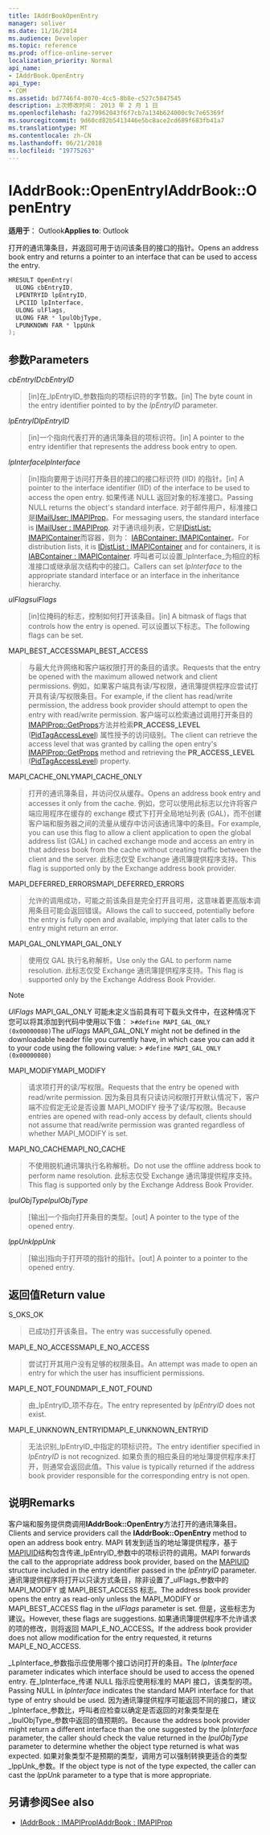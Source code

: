 ```yaml
---
title: IAddrBookOpenEntry
manager: soliver
ms.date: 11/16/2014
ms.audience: Developer
ms.topic: reference
ms.prod: office-online-server
localization_priority: Normal
api_name:
- IAddrBook.OpenEntry
api_type:
- COM
ms.assetid: bd7746f4-8070-4cc5-8b8e-c527c5847545
description: 上次修改时间： 2013 年 2 月 1 日
ms.openlocfilehash: fa279962043f6f7cb7a134b624000c9c7e65369f
ms.sourcegitcommit: 9d60cd82b5413446e5bc8ace2cd689f683fb41a7
ms.translationtype: MT
ms.contentlocale: zh-CN
ms.lasthandoff: 06/21/2018
ms.locfileid: "19775263"
---
```

# <a name="iaddrbookopenentry"></a><span data-ttu-id="59c0d-103">IAddrBook::OpenEntry</span><span class="sxs-lookup"><span data-stu-id="59c0d-103">IAddrBook::OpenEntry</span></span>

<span data-ttu-id="59c0d-104">**适用于**： Outlook</span><span class="sxs-lookup"><span data-stu-id="59c0d-104">**Applies to**: Outlook</span></span> 
  
<span data-ttu-id="59c0d-105">打开的通讯簿条目，并返回可用于访问该条目的接口的指针。</span><span class="sxs-lookup"><span data-stu-id="59c0d-105">Opens an address book entry and returns a pointer to an interface that can be used to access the entry.</span></span>
  
```cpp
HRESULT OpenEntry(
  ULONG cbEntryID,
  LPENTRYID lpEntryID,
  LPCIID lpInterface,
  ULONG ulFlags,
  ULONG FAR * lpulObjType,
  LPUNKNOWN FAR * lppUnk
);
```

## <a name="parameters"></a><span data-ttu-id="59c0d-106">参数</span><span class="sxs-lookup"><span data-stu-id="59c0d-106">Parameters</span></span>

<span data-ttu-id="59c0d-107">_cbEntryID_</span><span class="sxs-lookup"><span data-stu-id="59c0d-107">_cbEntryID_</span></span>
  
> <span data-ttu-id="59c0d-108">[in]在_lpEntryID_参数指向的项标识符的字节数。</span><span class="sxs-lookup"><span data-stu-id="59c0d-108">[in] The byte count in the entry identifier pointed to by the  _lpEntryID_ parameter.</span></span> 
    
<span data-ttu-id="59c0d-109">_lpEntryID_</span><span class="sxs-lookup"><span data-stu-id="59c0d-109">_lpEntryID_</span></span>
  
> <span data-ttu-id="59c0d-110">[in]一个指向代表打开的通讯簿条目的项标识符。</span><span class="sxs-lookup"><span data-stu-id="59c0d-110">[in] A pointer to the entry identifier that represents the address book entry to open.</span></span>
    
<span data-ttu-id="59c0d-111">_lpInterface_</span><span class="sxs-lookup"><span data-stu-id="59c0d-111">_lpInterface_</span></span>
  
> <span data-ttu-id="59c0d-112">[in]指向要用于访问打开条目的接口的接口标识符 (IID) 的指针。</span><span class="sxs-lookup"><span data-stu-id="59c0d-112">[in] A pointer to the interface identifier (IID) of the interface to be used to access the open entry.</span></span> <span data-ttu-id="59c0d-113">如果传递 NULL 返回对象的标准接口。</span><span class="sxs-lookup"><span data-stu-id="59c0d-113">Passing NULL returns the object's standard interface.</span></span> <span data-ttu-id="59c0d-114">对于邮件用户，标准接口是[IMailUser: IMAPIProp](imailuserimapiprop.md)。</span><span class="sxs-lookup"><span data-stu-id="59c0d-114">For messaging users, the standard interface is [IMailUser : IMAPIProp](imailuserimapiprop.md).</span></span> <span data-ttu-id="59c0d-115">对于通讯组列表，它是[IDistList: IMAPIContainer](idistlistimapicontainer.md)而容器，则为： [IABContainer: IMAPIContainer](iabcontainerimapicontainer.md)。</span><span class="sxs-lookup"><span data-stu-id="59c0d-115">For distribution lists, it is [IDistList : IMAPIContainer](idistlistimapicontainer.md) and for containers, it is [IABContainer : IMAPIContainer](iabcontainerimapicontainer.md).</span></span> <span data-ttu-id="59c0d-116">呼叫者可以设置_lpInterface_为相应的标准接口或继承层次结构中的接口。</span><span class="sxs-lookup"><span data-stu-id="59c0d-116">Callers can set  _lpInterface_ to the appropriate standard interface or an interface in the inheritance hierarchy.</span></span> 
    
<span data-ttu-id="59c0d-117">_ulFlags_</span><span class="sxs-lookup"><span data-stu-id="59c0d-117">_ulFlags_</span></span>
  
> <span data-ttu-id="59c0d-118">[in]位掩码的标志，控制如何打开该条目。</span><span class="sxs-lookup"><span data-stu-id="59c0d-118">[in] A bitmask of flags that controls how the entry is opened.</span></span> <span data-ttu-id="59c0d-119">可以设置以下标志。</span><span class="sxs-lookup"><span data-stu-id="59c0d-119">The following flags can be set.</span></span>
    
<span data-ttu-id="59c0d-120">MAPI_BEST_ACCESS</span><span class="sxs-lookup"><span data-stu-id="59c0d-120">MAPI_BEST_ACCESS</span></span> 
  
> <span data-ttu-id="59c0d-121">与最大允许网络和客户端权限打开的条目的请求。</span><span class="sxs-lookup"><span data-stu-id="59c0d-121">Requests that the entry be opened with the maximum allowed network and client permissions.</span></span> <span data-ttu-id="59c0d-122">例如，如果客户端具有读/写权限，通讯簿提供程序应尝试打开具有读/写权限条目。</span><span class="sxs-lookup"><span data-stu-id="59c0d-122">For example, if the client has read/write permission, the address book provider should attempt to open the entry with read/write permission.</span></span> <span data-ttu-id="59c0d-123">客户端可以检索通过调用打开条目的[IMAPIProp::GetProps](imapiprop-getprops.md)方法并检索**PR_ACCESS_LEVEL** ([PidTagAccessLevel](pidtagaccesslevel-canonical-property.md)) 属性授予的访问级别。</span><span class="sxs-lookup"><span data-stu-id="59c0d-123">The client can retrieve the access level that was granted by calling the open entry's [IMAPIProp::GetProps](imapiprop-getprops.md) method and retrieving the **PR_ACCESS_LEVEL** ([PidTagAccessLevel](pidtagaccesslevel-canonical-property.md)) property.</span></span>
    
<span data-ttu-id="59c0d-124">MAPI_CACHE_ONLY</span><span class="sxs-lookup"><span data-stu-id="59c0d-124">MAPI_CACHE_ONLY</span></span>
  
> <span data-ttu-id="59c0d-125">打开的通讯簿条目，并访问仅从缓存。</span><span class="sxs-lookup"><span data-stu-id="59c0d-125">Opens an address book entry and accesses it only from the cache.</span></span> <span data-ttu-id="59c0d-126">例如，您可以使用此标志以允许将客户端应用程序在缓存的 exchange 模式下打开全局地址列表 (GAL)，而不创建客户端和服务器之间的流量从缓存中访问该通讯簿中的条目。</span><span class="sxs-lookup"><span data-stu-id="59c0d-126">For example, you can use this flag to allow a client application to open the global address list (GAL) in cached exchange mode and access an entry in that address book from the cache without creating traffic between the client and the server.</span></span> <span data-ttu-id="59c0d-127">此标志仅受 Exchange 通讯簿提供程序支持。</span><span class="sxs-lookup"><span data-stu-id="59c0d-127">This flag is supported only by the Exchange address book provider.</span></span>
    
<span data-ttu-id="59c0d-128">MAPI_DEFERRED_ERRORS</span><span class="sxs-lookup"><span data-stu-id="59c0d-128">MAPI_DEFERRED_ERRORS</span></span> 
  
> <span data-ttu-id="59c0d-129">允许的调用成功，可能之前该条目是完全打开且可用，这意味着更高版本调用条目可能会返回错误。</span><span class="sxs-lookup"><span data-stu-id="59c0d-129">Allows the call to succeed, potentially before the entry is fully open and available, implying that later calls to the entry might return an error.</span></span>
    
<span data-ttu-id="59c0d-130">MAPI_GAL_ONLY</span><span class="sxs-lookup"><span data-stu-id="59c0d-130">MAPI_GAL_ONLY</span></span>
  
> <span data-ttu-id="59c0d-131">使用仅 GAL 执行名称解析。</span><span class="sxs-lookup"><span data-stu-id="59c0d-131">Use only the GAL to perform name resolution.</span></span> <span data-ttu-id="59c0d-132">此标志仅受 Exchange 通讯簿提供程序支持。</span><span class="sxs-lookup"><span data-stu-id="59c0d-132">This flag is supported only by the Exchange Address Book Provider.</span></span>
    
  > [!NOTE]
  > <span data-ttu-id="59c0d-133">_UlFlags_ MAPI_GAL_ONLY 可能未定义当前具有可下载头文件中，在这种情况下您可以将其添加到代码中使用以下值： >`#define MAPI_GAL_ONLY (0x00000080)`</span><span class="sxs-lookup"><span data-stu-id="59c0d-133">The  _ulFlags_ MAPI_GAL_ONLY might not be defined in the downloadable header file you currently have, in which case you can add it to your code using the following value: >  `#define MAPI_GAL_ONLY (0x00000080)`</span></span>
  
<span data-ttu-id="59c0d-134">MAPI_MODIFY</span><span class="sxs-lookup"><span data-stu-id="59c0d-134">MAPI_MODIFY</span></span> 
  
> <span data-ttu-id="59c0d-135">请求项打开的读/写权限。</span><span class="sxs-lookup"><span data-stu-id="59c0d-135">Requests that the entry be opened with read/write permission.</span></span> <span data-ttu-id="59c0d-136">因为条目具有只读访问权限打开默认情况下，客户端不应假定无论是否设置 MAPI_MODIFY 授予了读/写权限。</span><span class="sxs-lookup"><span data-stu-id="59c0d-136">Because entries are opened with read-only access by default, clients should not assume that read/write permission was granted regardless of whether MAPI_MODIFY is set.</span></span>
    
<span data-ttu-id="59c0d-137">MAPI_NO_CACHE</span><span class="sxs-lookup"><span data-stu-id="59c0d-137">MAPI_NO_CACHE</span></span>
  
> <span data-ttu-id="59c0d-138">不使用脱机通讯簿执行名称解析。</span><span class="sxs-lookup"><span data-stu-id="59c0d-138">Do not use the offline address book to perform name resolution.</span></span> <span data-ttu-id="59c0d-139">此标志仅受 Exchange 通讯簿提供程序支持。</span><span class="sxs-lookup"><span data-stu-id="59c0d-139">This flag is supported only by the Exchange Address Book Provider.</span></span>
    
<span data-ttu-id="59c0d-140">_lpulObjType_</span><span class="sxs-lookup"><span data-stu-id="59c0d-140">_lpulObjType_</span></span>
  
> <span data-ttu-id="59c0d-141">[输出]一个指向打开条目的类型。</span><span class="sxs-lookup"><span data-stu-id="59c0d-141">[out] A pointer to the type of the opened entry.</span></span>
    
<span data-ttu-id="59c0d-142">_lppUnk_</span><span class="sxs-lookup"><span data-stu-id="59c0d-142">_lppUnk_</span></span>
  
> <span data-ttu-id="59c0d-143">[输出]指向于打开项的指针的指针。</span><span class="sxs-lookup"><span data-stu-id="59c0d-143">[out] A pointer to a pointer to the opened entry.</span></span>
    
## <a name="return-value"></a><span data-ttu-id="59c0d-144">返回值</span><span class="sxs-lookup"><span data-stu-id="59c0d-144">Return value</span></span>

<span data-ttu-id="59c0d-145">S_OK</span><span class="sxs-lookup"><span data-stu-id="59c0d-145">S_OK</span></span> 
  
> <span data-ttu-id="59c0d-146">已成功打开该条目。</span><span class="sxs-lookup"><span data-stu-id="59c0d-146">The entry was successfully opened.</span></span>
    
<span data-ttu-id="59c0d-147">MAPI_E_NO_ACCESS</span><span class="sxs-lookup"><span data-stu-id="59c0d-147">MAPI_E_NO_ACCESS</span></span> 
  
> <span data-ttu-id="59c0d-148">尝试打开其用户没有足够的权限条目。</span><span class="sxs-lookup"><span data-stu-id="59c0d-148">An attempt was made to open an entry for which the user has insufficient permissions.</span></span>
    
<span data-ttu-id="59c0d-149">MAPI_E_NOT_FOUND</span><span class="sxs-lookup"><span data-stu-id="59c0d-149">MAPI_E_NOT_FOUND</span></span> 
  
> <span data-ttu-id="59c0d-150">由_lpEntryID_项不存在。</span><span class="sxs-lookup"><span data-stu-id="59c0d-150">The entry represented by  _lpEntryID_ does not exist.</span></span> 
    
<span data-ttu-id="59c0d-151">MAPI_E_UNKNOWN_ENTRYID</span><span class="sxs-lookup"><span data-stu-id="59c0d-151">MAPI_E_UNKNOWN_ENTRYID</span></span> 
  
> <span data-ttu-id="59c0d-152">无法识别_lpEntryID_中指定的项标识符。</span><span class="sxs-lookup"><span data-stu-id="59c0d-152">The entry identifier specified in  _lpEntryID_ is not recognized.</span></span> <span data-ttu-id="59c0d-153">如果负责的相应条目的地址簿提供程序未打开，则通常会返回此值。</span><span class="sxs-lookup"><span data-stu-id="59c0d-153">This value is typically returned if the address book provider responsible for the corresponding entry is not open.</span></span> 
    
## <a name="remarks"></a><span data-ttu-id="59c0d-154">说明</span><span class="sxs-lookup"><span data-stu-id="59c0d-154">Remarks</span></span>

<span data-ttu-id="59c0d-155">客户端和服务提供商调用**IAddrBook::OpenEntry**方法打开的通讯簿条目。</span><span class="sxs-lookup"><span data-stu-id="59c0d-155">Clients and service providers call the **IAddrBook::OpenEntry** method to open an address book entry.</span></span> <span data-ttu-id="59c0d-156">MAPI 转发到适当的地址簿提供程序，基于[MAPIUID](mapiuid.md)结构包含传递_lpEntryID_参数中的项标识符的调用。</span><span class="sxs-lookup"><span data-stu-id="59c0d-156">MAPI forwards the call to the appropriate address book provider, based on the [MAPIUID](mapiuid.md) structure included in the entry identifier passed in the  _lpEntryID_ parameter.</span></span> <span data-ttu-id="59c0d-157">通讯簿提供程序将打开以只读方式条目，除非设置了_ulFlags_参数中的 MAPI_MODIFY 或 MAPI_BEST_ACCESS 标志。</span><span class="sxs-lookup"><span data-stu-id="59c0d-157">The address book provider opens the entry as read-only unless the MAPI_MODIFY or MAPI_BEST_ACCESS flag in the  _ulFlags_ parameter is set.</span></span> <span data-ttu-id="59c0d-158">但是，这些标志为建议。</span><span class="sxs-lookup"><span data-stu-id="59c0d-158">However, these flags are suggestions.</span></span> <span data-ttu-id="59c0d-159">如果通讯簿提供程序不允许请求的项的修改，则将返回 MAPI_E_NO_ACCESS。</span><span class="sxs-lookup"><span data-stu-id="59c0d-159">If the address book provider does not allow modification for the entry requested, it returns MAPI_E_NO_ACCESS.</span></span> 
  
<span data-ttu-id="59c0d-160">_LpInterface_参数指示应使用哪个接口访问打开的条目。</span><span class="sxs-lookup"><span data-stu-id="59c0d-160">The  _lpInterface_ parameter indicates which interface should be used to access the opened entry.</span></span> <span data-ttu-id="59c0d-161">在_lpInterface_传递 NULL 指示应使用标准的 MAPI 接口，该类型的项。</span><span class="sxs-lookup"><span data-stu-id="59c0d-161">Passing NULL in  _lpInterface_ indicates the standard MAPI interface for that type of entry should be used.</span></span> <span data-ttu-id="59c0d-162">因为通讯簿提供程序可能返回不同的接口，建议_lpInterface_参数比，呼叫者应检查以确定是否返回的对象类型是在_lpulObjType_参数中返回的值预期的。</span><span class="sxs-lookup"><span data-stu-id="59c0d-162">Because the address book provider might return a different interface than the one suggested by the  _lpInterface_ parameter, the caller should check the value returned in the  _lpulObjType_ parameter to determine whether the object type returned is what was expected.</span></span> <span data-ttu-id="59c0d-163">如果对象类型不是预期的类型，调用方可以强制转换更适合的类型_lppUnk_参数。</span><span class="sxs-lookup"><span data-stu-id="59c0d-163">If the object type is not of the type expected, the caller can cast the  _lppUnk_ parameter to a type that is more appropriate.</span></span> 
  
## <a name="see-also"></a><span data-ttu-id="59c0d-164">另请参阅</span><span class="sxs-lookup"><span data-stu-id="59c0d-164">See also</span></span>

- [<span data-ttu-id="59c0d-165">IAddrBook : IMAPIProp</span><span class="sxs-lookup"><span data-stu-id="59c0d-165">IAddrBook : IMAPIProp</span></span>](iaddrbookimapiprop.md)

